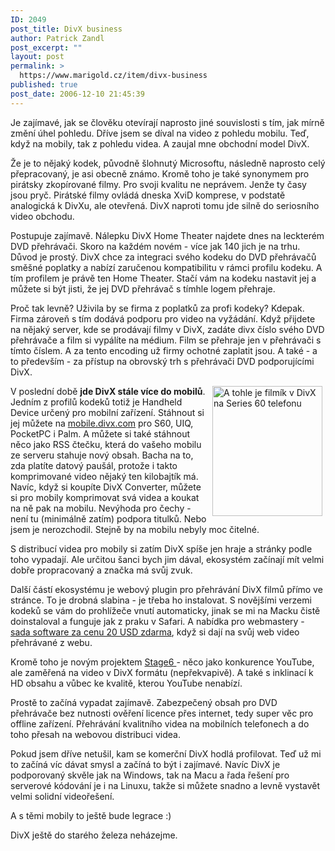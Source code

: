 ```yaml
---
ID: 2049
post_title: DivX business
author: Patrick Zandl
post_excerpt: ""
layout: post
permalink: >
  https://www.marigold.cz/item/divx-business
published: true
post_date: 2006-12-10 21:45:39
---
```

<texy>Je zajímavé, jak se člověku otevírají naprosto jiné souvislosti s tím, jak mírně změní úhel pohledu. Dříve jsem se díval na video z pohledu mobilu. Teď, když na mobily, tak z pohledu videa. A zaujal mne obchodní model DivX. 

Že je to nějaký kodek, původně šlohnutý Microsoftu, následně naprosto celý přepracovaný, je asi obecně známo. Kromě toho je také synonymem pro pirátsky zkopírované filmy. Pro svoji kvalitu ne neprávem. Jenže ty časy jsou pryč. Pirátské filmy ovládá dneska XviD komprese, v podstatě analogická k DivXu, ale otevřená. DivX naproti tomu jde silně do seriosního video obchodu. 

Postupuje zajímavě. Nálepku DivX Home Theater najdete dnes na leckterém DVD přehrávači. Skoro na každém novém - více jak 140 jich je na trhu. Důvod je prostý. DivX chce za integraci svého kodeku do DVD přehrávačů směšné poplatky a nabízí zaručenou kompatibilitu v rámci profilu kodeku. A tím profilem je právě ten Home Theater. Stačí vám na kodeku nastavit jej a můžete si být jisti, že jej DVD přehrávač s tímhle logem přehraje. 
<!--more-->

Proč tak levně? Uživila by se firma z poplatků za profi kodeky? Kdepak. Firma zároveň s tím dodává podporu pro video na vyžádání. Když přijdete na nějaký server, kde se prodávají filmy v DivX, zadáte divx číslo svého DVD přehrávače a film si vypálíte na médium. Film se přehraje jen v přehrávači s tímto číslem. A za tento encoding už firmy ochotné zaplatit jsou. A také - a to především - za přístup na obrovský trh s přehrávači DVD podporujícími DivX. 

<img src="http://www.marigold.cz/wp-content/Screenshot0008.jpg" hspace="5" width="176" height="208" alt="A tohle je filmík v DivX na Series 60 telefonu" title="A tohle je filmík v DivX na Series 60 telefonu" align="right" />V poslední době <strong>jde DivX stále více do mobilů</strong>. Jedním z profilů kodeků totiž je Handheld Device určený pro mobilní zařízení. Stáhnout si jej můžete na <a href="http://mobile.divx.com">mobile.divx.com</a> pro S60, UIQ, PocketPC i Palm. A můžete si také stáhnout něco jako RSS čtečku, která do vašeho mobilu ze serveru stahuje nový obsah. Bacha na to, zda platíte datový paušál, protože i takto komprimované video nějaký ten kilobajtík má. Navíc, když si koupíte DivX Converter, můžete si pro mobily komprimovat svá videa a koukat na ně pak na mobilu. Nevýhoda pro čechy - není tu (minimálně zatím) podpora titulků. Nebo jsem je nerozchodil. Stejně by na mobilu nebyly moc čitelné. 

S distribucí videa pro mobily si zatím DivX spíše jen hraje a stránky podle toho vypadají. Ale určitou šanci bych jim dával, ekosystém začínají mít velmi dobře propracovaný a značka má svůj zvuk. 

Další částí ekosystému je webový plugin pro přehrávání DivX filmů přímo ve stránce. To je drobná slabina - je třeba ho instalovat. S novějšími verzemi kodeků se vám do prohlížeče vnutí automaticky, jinak se mi na Macku čistě doinstaloval a funguje jak z praku v Safari. A nabídka pro webmastery - <a href="http://labs.divx.com/WebPlayerCodeGenerator">sada software za cenu 20 USD zdarma</a>, když si dají na svůj web video přehrávané z webu.  

Kromě toho je novým projektem <a href="http://stage6.divx.com/">Stage6 </a>- něco jako konkurence YouTube, ale zaměřená na video v DivX formátu (nepřekvapivě). A také s inklinací k HD obsahu a vůbec ke kvalitě, kterou YouTube nenabízí. 

Prostě to začíná vypadat zajímavě. Zabezpečený obsah pro DVD přehrávače bez nutnosti ověření licence přes internet, tedy super věc pro offline zařízení. Přehrávání kvalitního videa na mobilních telefonech a do toho přesah na webovou distribuci videa. 

Pokud jsem dříve netušil, kam se komerční DivX hodlá profilovat. Teď už mi to začíná víc dávat smysl a začíná to být i zajímavé. Navíc DivX je podporovaný skvěle jak na Windows, tak na Macu a řada řešení pro serverové kódování je i na Linuxu, takže si můžete snadno a levně vystavět velmi solidní videořešení. 

A s těmi mobily to ještě bude legrace :)

DivX ještě do starého železa neházejme.